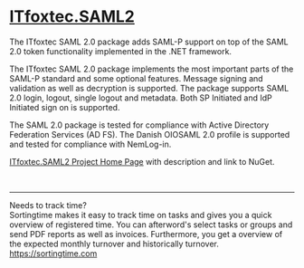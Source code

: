 <a href="http://itfoxtec.com/Saml2">ITfoxtec.SAML2</a>
==============
The ITfoxtec SAML 2.0 package adds SAML-P support on top of the SAML 2.0 token functionality implemented in the .NET framework.

The ITfoxtec SAML 2.0 package implements the most important parts of the SAML-P standard and some optional features. Message signing and validation as well as decryption is supported. The package supports SAML 2.0 login, logout, single logout and metadata. Both SP Initiated and IdP Initiated sign on is supported. 

The SAML 2.0 package is tested for compliance with Active Directory Federation Services (AD FS). 
The Danish OIOSAML 2.0 profile is supported and tested for compliance with NemLog-in. 

<a href="http://itfoxtec.com/Saml2">ITfoxtec.SAML2 Project Home Page</a> with description and link to NuGet.

<br />
<hr />
Needs to track time?<br />
Sortingtime makes it easy to track time on tasks and gives you a quick overview of registered time. You can afterword's select tasks or groups and send PDF reports as well as invoices. Furthermore, you get a overview of the expected monthly turnover and historically turnover.<br />
<a href="https://sortingtime.com">https://sortingtime.com</a>
